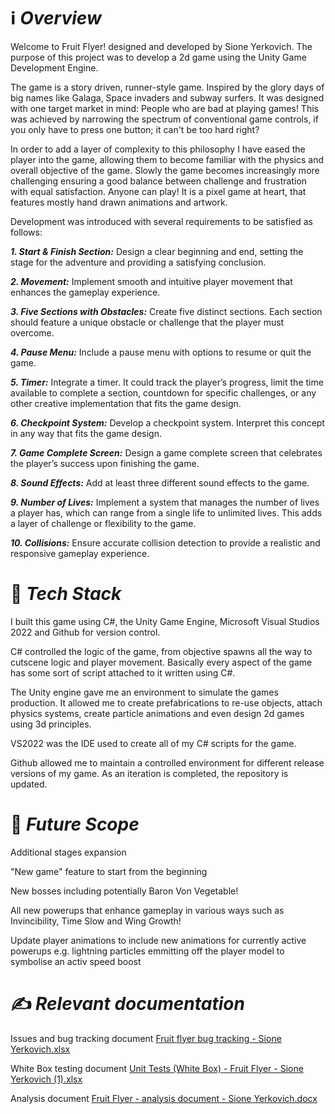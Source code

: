 # ℹ️ *Overview*
Welcome to Fruit Flyer! designed and developed by Sione Yerkovich. The purpose of this project was to develop a 2d game using the Unity Game Development Engine.

The game is a story driven, runner-style game. Inspired by the glory days of big names like Galaga, Space invaders and subway surfers. It was designed with one target market in mind: People who are bad at playing games! This was achieved by narrowing the spectrum
of conventional game controls, if you only have to press one button; it can't be too hard right?

In order to add a layer of complexity to this philosophy I have eased the player into the game, allowing them to become familiar with the physics and overall objective of the game. Slowly the game
becomes increasingly more challenging ensuring a good balance between challenge and frustration with equal satisfaction. Anyone can play!
It is a pixel game at heart, that features mostly hand drawn animations and artwork. 

Development was introduced with several requirements to be satisfied as follows:

***1. Start & Finish Section:*** Design a clear beginning and end, setting the stage for the adventure and providing a satisfying conclusion.

***2. Movement:*** Implement smooth and intuitive player movement that enhances the gameplay experience.

***3. Five Sections with Obstacles:*** Create five distinct sections. Each section should feature a unique obstacle or challenge that the player must overcome.

***4. Pause Menu:*** Include a pause menu with options to resume or quit the game.

***5. Timer:*** Integrate a timer. It could track the player’s progress, limit the time available to complete a section, countdown for specific challenges, or any other creative implementation that fits the game design.

***6. Checkpoint System:*** Develop a checkpoint system. Interpret this concept in any way that fits the game design.

***7. Game Complete Screen:*** Design a game complete screen that celebrates the player’s success upon finishing the game.

***8. Sound Effects:*** Add at least three different sound effects to the game.

***9. Number of Lives:*** Implement a system that manages the number of lives a player has, which can range from a single life to unlimited lives. This adds a layer of challenge or flexibility to the game.

***10. Collisions:*** Ensure accurate collision detection to provide a realistic and responsive gameplay experience.

# 🚀 *Tech Stack*
I built this game using C#, the Unity Game Engine, Microsoft Visual Studios 2022 and Github for version control.

C# controlled the logic of the game, from objective spawns all the way to cutscene logic and player movement. Basically every aspect of the game has some sort of script attached to it written using C#.

The Unity engine gave me an environment to simulate the games production. It allowed me to create prefabrications to re-use objects, attach physics systems, create particle animations and even design 2d games using 3d principles.

VS2022 was the IDE used to create all of my C# scripts for the game.

Github allowed me to maintain a controlled environment for different release versions of my game. As an iteration is completed, the repository is updated.

# 💭 *Future Scope*
Additional stages expansion

"New game" feature to start from the beginning

New bosses including potentially Baron Von Vegetable!

All new powerups that enhance gameplay in various ways such as Invincibility, Time Slow and Wing Growth!

Update player animations to include new animations for currently active powerups e.g. lightning particles emmitting off the player model to symbolise an activ speed boost

# ✍️ *Relevant documentation*

Issues and bug tracking document [Fruit flyer bug tracking - Sione Yerkovich.xlsx](https://github.com/user-attachments/files/20447047/Fruit.flyer.bug.tracking.-.Sione.Yerkovich.xlsx)

White Box testing document [Unit Tests (White Box) - Fruit Flyer - Sione Yerkovich (1).xlsx](https://github.com/user-attachments/files/20447052/Unit.Tests.White.Box.-.Fruit.Flyer.-.Sione.Yerkovich.1.xlsx)

Analysis document [Fruit Flyer - analysis document - Sione Yerkovich.docx](https://github.com/user-attachments/files/20447054/Fruit.Flyer.-.analysis.document.-.Sione.Yerkovich.docx)
